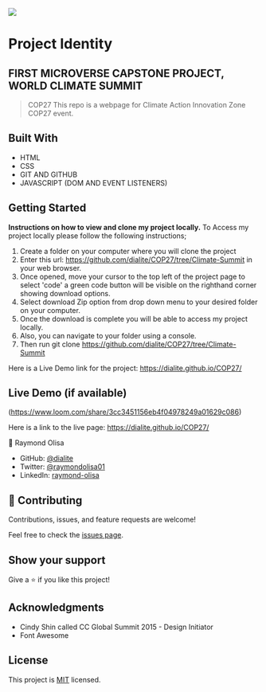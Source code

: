 ![](https://img.shields.io/badge/Microverse-blueviolet)

# Project Identity

## FIRST MICROVERSE CAPSTONE PROJECT, WORLD CLIMATE SUMMIT
>  COP27
This repo is a webpage for Climate Action Innovation Zone COP27 event.

## Built With
- HTML
- CSS
- GIT AND GITHUB
- JAVASCRIPT (DOM AND EVENT LISTENERS)


## Getting Started

**Instructions on how to view and clone my project locally.**
 To Access my project locally please follow the following instructions;
1. Create a folder on your computer where you will clone the project
2. Enter this url: https://github.com/dialite/COP27/tree/Climate-Summit in your web browser.
3. Once opened, move your cursor to the top left of the project page to select 'code' a green code button will be visible on the righthand corner showing download    options.
5. Select download Zip option from drop down menu to your desired folder on your computer.
6. Once the download is complete you will be able to access my project locally.
7. Also, you can navigate to your folder using a console.
8. Then run git clone https://github.com/dialite/COP27/tree/Climate-Summit

Here is a Live Demo link for the project:  https://dialite.github.io/COP27/


## Live Demo (if available)

(https://www.loom.com/share/3cc3451156eb4f04978249a01629c086)

Here is a link to the live page: https://dialite.github.io/COP27/


👤 Raymond Olisa

- GitHub: [@dialite](https://github.com/dialite)
- Twitter: [@raymondolisa01](https://twitter.com/raymondolisa01)
- LinkedIn: [raymond-olisa](https://www.linkedin.com/in/raymond-olisa-775929243/)

## 🤝 Contributing

Contributions, issues, and feature requests are welcome!

Feel free to check the [issues page](../../issues/).

## Show your support

Give a ⭐️ if you like this project!

## Acknowledgments

- Cindy Shin called CC Global Summit 2015 - Design Initiator
- Font Awesome

## License

This project is [MIT](./MIT.md) licensed.

